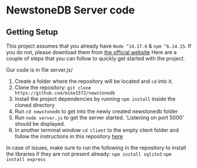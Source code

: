 # NewstoneDB Server code

## Getting Setup
This project assumes that you already have `Node ^14.17.6` & `npm ^6.14.15`. If you do not, please download them from [the official website](https://nodejs.org/en/download/)
Here are a couple of steps that you can follow to quickly get started with the project.

Our code is in file server.js/

1. Create a folder where the repository will be located and `cd` into it.
2. Clone the repository: `git clone https://github.com/mike1572/newstonedb`
3. Install the project dependencies by running `npm install` inside the cloned directory
4. Run `cd newstonedb` to get into the newly created newstonedb folder
5. Run `node server.js` to get the server started. 'Listening on port 5000' should be displayed.
5. In another terminal window `cd client` to the empty client folder and follow the instructions in this repository [here](https://github.com/mike1572/newstonedbclient) 

In case of issues, make sure to run the following in the repository to install the libraries if they are not present already: `npm install sqlite3` `npm install express`


